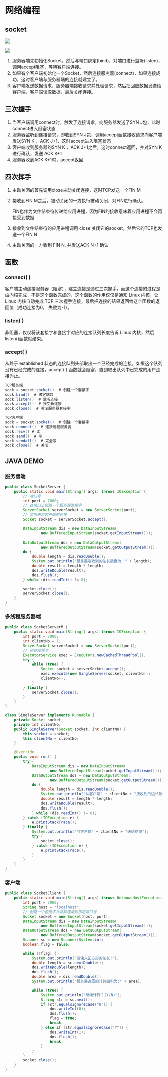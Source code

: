 # 网络编程

## socket

![](https://tva1.sinaimg.cn/large/007S8ZIlly1ggnbkjgktkj30ip0at0wi.jpg)

![](http://emall-t.oss-cn-hangzhou.aliyuncs.com/blog/2020-07-06-044816.jpg)

1. 服务器端先初始化Socket，然后与端口绑定(bind)，对端口进行监听(listen)，调用accept阻塞，等待客户端连接。
2. 如果有个客户端初始化一个Socket，然后连接服务器(connect)，如果连接成功，这时客户端与服务器端的连接就建立了。
3. 客户端发送数据请求，服务器端接收请求并处理请求，然后把回应数据发送给客户端，客户端读取数据，最后关闭连接。

## 三次握手

1. 当客户端调用connect时，触发了连接请求，向服务器发送了SYN J包，此时connect进入阻塞状态
2. 服务器监听到连接请求，即收到SYN J包，调用accept函数接收请求向客户端发送SYN K ，ACK J+1，这时accept进入阻塞状态
3. 客户端收到服务器的SYN K ，ACK J+1之后，这时connect返回，并对SYN K进行确认，发送 ACK K+1
4. 服务器收到ACK K+1时，accept返回



## 四次挥手

1. 主动关闭的首先调用close主动关闭连接，这时TCP发送一个FIN M

2. 接收到FIN M之后，被动关闭的一方执行被动关闭，对FIN进行确认。

    FIN也作为文件结束符传递给应用进程，因为FIN的接收意味着应用进程不会再接受到数据

3. 接收到文件结束符的应用进程调用 close 关闭它的socket，然后它的TCP也发送一个FIN N

4. 主动关闭的一方收到 FIN N, 并发送ACK N+1 确认



## 函数

### connect( )

客户端主动连接服务器（阻塞），建立连接是通过三次握手，而这个连接的过程是由内核完成，不是这个函数完成的，这个函数的作用仅仅是通知 Linux 内核，让 Linux 内核自动完成 TCP 三次握手连接，最后把连接的结果返回给这个函数的返回值（成功连接为0， 失败为-1）。

### listen( )

非阻塞，仅仅将该套接字和套接字对应的连接队列长度告诉 Linux 内核，然后listen()函数就结束。

### accept( )

从处于 established 状态的连接队列头部取出一个已经完成的连接，如果这个队列没有已经完成的连接，accept( ) 函数就会阻塞，直到取出队列中已完成的用户连接为止。

```java
TCP服务端
sock = socket.socket()  # 创建一个套接字
sock.bind()  # 绑定端口
sock.listen()  # 监听连接
sock.accept()  # 接受新连接
sock.close()  # 关闭服务器套接字

TCP客户端
sock = socket.socket()  # 创建一个套接字
sock.connect()  # 连接远程服务器
sock.recv() # 读
sock.send()  # 写
sock.sendall()  # 完全写
sock.close()  # 关闭
```



## JAVA DEMO

### 服务器端

```java
public class SocketServer {
    public static void main(String[] args) throws IOException {
        // 端口号
        int port = 7000;
        // 在端口上创建一个服务器套接字
        ServerSocket serverSocket = new ServerSocket(port);
        // 监听来自客户端的连接
        Socket socket = serverSocket.accept();

        DataInputStream dis = new DataInputStream(
                new BufferedInputStream(socket.getInputStream()));

        DataOutputStream dos = new DataOutputStream(
                new BufferedOutputStream(socket.getOutputStream()));
        do {
            double length = dis.readDouble();
            System.out.println("服务器端收到的边长数据为：" + length);
            double result = length * length;
            dos.writeDouble(result);
            dos.flush();
        } while (dis.readInt() != 0);

        socket.close();
        serverSocket.close();
    }
}
```

### 多线程服务器端

```java
public class SocketServerM {
    public static void main(String[] args) throws IOException {
        int port = 7000;
        int clientNo = 1;
        ServerSocket serverSocket = new ServerSocket(port);
        // 创建线程池
        ExecutorService exec = Executors.newCachedThreadPool();
        try {
            while (true) {
                Socket socket = serverSocket.accept();
                exec.execute(new SingleServer(socket, clientNo));
                clientNo++;
            }
        } finally {
            serverSocket.close();
        }
    }
}

class SingleServer implements Runnable {
    private Socket socket;
    private int clientNo;
    public SingleServer(Socket socket, int clientNo) {
        this.socket = socket;
        this.clientNo = clientNo;
    }

    @Override
    public void run() {
        try {
            DataInputStream dis = new DataInputStream(
                    new BufferedInputStream(socket.getInputStream()));
            DataOutputStream dos = new DataOutputStream(
                    new BufferedOutputStream(socket.getOutputStream()));
            do {
                double length = dis.readDouble();
                System.out.println("从客户端" + clientNo + "接收到的边长数据为：" + length);
                double result = length * length;
                dos.writeDouble(result);
                dos.flush();
            } while (dis.readInt() != 0);
        } catch (IOException e) {
            e.printStackTrace();
        } finally {
            System.out.println("与客户端" + clientNo + "通信结束");
            try {
                socket.close();
            } catch (IOException e) {
                e.printStackTrace();
            }
        }
    }
}
```



### 客户端

```java
public class SocketClient {
    public static void main(String[] args) throws UnknownHostException, IOException {
        int port = 7000;
        String host = "localhost";
        // 创建一个套接字并将其连接到指定端口号
        Socket socket = new Socket(host, port);
        DataInputStream dis = new DataInputStream(
                new BufferedInputStream(socket.getInputStream()));
        DataOutputStream dos = new DataOutputStream(
                new BufferedOutputStream(socket.getOutputStream()));
        Scanner sc = new Scanner(System.in);
        boolean flag = false;

        while (!flag) {
            System.out.println("请输入正方形的边长:");
            double length = sc.nextDouble();
            dos.writeDouble(length);
            dos.flush();
            double area = dis.readDouble();
            System.out.println("服务器返回的计算面积为:" + area);

            while (true) {
                System.out.println("继续计算？(Y/N)");
                String str = sc.next();
                if (str.equalsIgnoreCase("N")) {
                    dos.writeInt(0);
                    dos.flush();
                    flag = true;
                    break;
                } else if (str.equalsIgnoreCase("Y")) {
                    dos.writeInt(1);
                    dos.flush();
                    break;
                }
            }
        }
        socket.close();
    }
}
```



